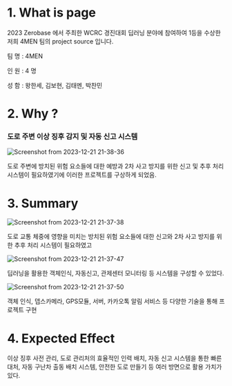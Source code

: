 # 1. What is page
2023 Zerobase 에서 주최한 WCRC 경진대회 딥러닝 분야에 참여하여 1등을 수상한 저희 4MEN 팀의 project source 입니다.

팀 명 : 4MEN 

인 원 : 4 명 

성 함 : 왕한세, 김보현, 김태멘, 박찬민 





# 2. Why ?

### 도로 주변 이상 징후 감지 및 자동 신고 시스템
![Screenshot from 2023-12-21 21-38-36](https://github.com/kinghanse/2023_WCRC_4MEN/assets/140477572/dc6c45d5-6f81-4cea-9b53-b312424b60a4)

도로 주변에 방치된 위험 요소들에 대한 예방과 2차 사고 방지를 위한 신고 및 추후 처리 시스템이 필요하였기에 
이러한 프로젝트를 구상하게 되었음. 


# 3. Summary

![Screenshot from 2023-12-21 21-37-38](https://github.com/kinghanse/2023_WCRC_4MEN/assets/140477572/3f626de0-76ad-407f-9653-b0d75e0b0745)

도로 교통 체중에 영향을 미치는 방치된 위험 요소들에 대한 신고와 2차 사고 방지를 위한 추후 처리 시스템이 필요하였고 

![Screenshot from 2023-12-21 21-37-47](https://github.com/kinghanse/2023_WCRC_4MEN/assets/140477572/d2985ab2-c10a-49b2-a826-b5dea103c0a8)

딥러닝을 활용한 객체인식, 자동신고, 관제센터 모니터링 등 시스템을 구성할 수 있었다.

![Screenshot from 2023-12-21 21-37-50](https://github.com/kinghanse/2023_WCRC_4MEN/assets/140477572/f493ee7b-bea0-42a1-91fc-22c3ab3c998a)

객체 인식, 뎁스카메라, GPS모듈, 서버, 카카오톡 알림 서비스 등 다양한 기술을 통해 프로젝트 구현 


# 4. Expected Effect

이상 징후 사전 관리, 도로 관리처의 효율적인 인력 배치, 자동 신고 시스템을 통한 빠른 대처, 자동 구난차 출동 배치 시스템, 안전한 도로 만들기 등 여러 방면으로 활용 가치가 있다.
